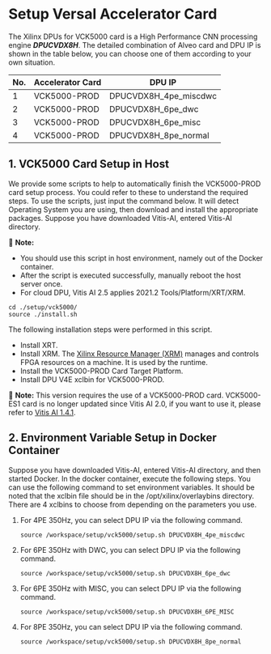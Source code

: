 # Setup Versal Accelerator Card

The Xilinx DPUs for VCK5000 card is a High Performance CNN processing engine ***DPUCVDX8H***.  The detailed combination of Alveo card and DPU IP is shown in the table below, you can choose one of them according to your own situation.

| No\. | Accelerator Card | DPU IP |
| ---- | ---- | ----   |
| 1 | VCK5000-PROD | DPUCVDX8H_4pe_miscdwc     |
| 2 | VCK5000-PROD | DPUCVDX8H_6pe_dwc  |
| 3 | VCK5000-PROD | DPUCVDX8H_6pe_misc |
| 4 | VCK5000-PROD | DPUCVDX8H_8pe_normal     |

## 1. VCK5000 Card Setup in Host

We provide some scripts to help to automatically finish the VCK5000-PROD card setup process. You could refer to these to understand the required steps. To use the scripts, just input the command below. It will detect Operating System you are using, then download and install the appropriate packages. Suppose you have downloaded Vitis-AI, entered Vitis-AI directory.

:pushpin: **Note:** 
* You should use this script in host environment, namely out of the Docker container.
* After the script is executed successfully, manually reboot the host server once.
* For cloud DPU, Vitis AI 2.5 applies 2021.2 Tools/Platform/XRT/XRM.

~~~
cd ./setup/vck5000/
source ./install.sh
~~~

The following installation steps were performed in this script.

* Install XRT.
* Install XRM. The [Xilinx Resource Manager (XRM)](https://github.com/Xilinx/XRM/) manages and controls FPGA resources on a machine. It is used by the runtime.
* Install the VCK5000-PROD Card Target Platform.
* Install DPU V4E xclbin for VCK5000-PROD.

:pushpin: **Note:** This version requires the use of a VCK5000-PROD card. VCK5000-ES1 card is no longer updated since Vitis AI 2.0, if you want to use it, please refer to [Vitis AI 1.4.1](https://github.com/Xilinx/Vitis-AI/tree/v1.4.1).

## 2. Environment Variable Setup in Docker Container

Suppose you have downloaded Vitis-AI, entered Vitis-AI directory, and then started Docker. In the docker container, execute the following steps. You can use the following command to set environment variables. It should be noted that the xclbin file should be in the /opt/xilinx/overlaybins directory. There are 4 xclbins to choose from depending on the parameters you use.

1. For 4PE 350Hz, you can select DPU IP via the following command.
    ```
    source /workspace/setup/vck5000/setup.sh DPUCVDX8H_4pe_miscdwc
    ```

2. For 6PE 350Hz with DWC, you can select DPU IP via the following command.
    ```
    source /workspace/setup/vck5000/setup.sh DPUCVDX8H_6pe_dwc
    ```

3. For 6PE 350Hz with MISC, you can select DPU IP via the following command.
    ```
    source /workspace/setup/vck5000/setup.sh DPUCVDX8H_6PE_MISC
    ```

2. For 8PE 350Hz, you can select DPU IP via the following command.
    ```
    source /workspace/setup/vck5000/setup.sh DPUCVDX8H_8pe_normal
    ```
